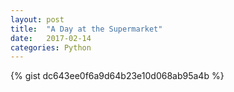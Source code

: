 ```yaml
---
layout: post
title:  "A Day at the Supermarket"
date:   2017-02-14 
categories: Python
---
```


{% gist dc643ee0f6a9d64b23e10d068ab95a4b %}

